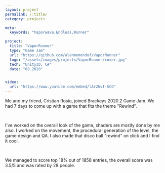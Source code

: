 ```yaml
---
layout: project
permalink: /:title/
category: projects

meta:
  keywords: "Vaporwave,Endless,Runner"

project:
  title: "VaporRunner"
  type: "Game Jam"
  url: "https://github.com/alenmemenduf/VaporRunner"
  logo: "/assets/images/projects/VaporRunner/cover.jpg"
  tech: "Unity3D, C#"
  date: "08.2020"


video:
  url: "https://www.youtube.com/embed/lAr2kvf-SCQ"
---
```

<p>Me and my friend, Cristian Rosiu, joined Brackeys 2020.2 Game Jam. We had 7 days to come up with a game that fits the theme "Rewind". </p><br>
<p>I've worked on the overall look of the game, shaders are mostly done by me also. I worked on the movement, the procedural generation of the level, the game design and QA. I also made that disco ball "rewind" on click and I find it cool. </p><br>
<p>We managed to score top 18% out of 1858 entries, the overall score was 3.5/5 and was rated by 28 people.</p>

